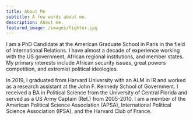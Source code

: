 ```yaml
---
title: About Me
subtitle: A few words about me.
description: About me.
featured_image: /images/fighter.jpg
---
```




I am a PhD Candidate at the American Graduate School in Paris in the field of International Relations. I have almost a decade of experience working with the US government, African regional institutions, and member states. My primary interests include African security issues, great powers competition, and extremist political ideologies.

In 2019, I graduated from Harvard University with an ALM in IR and worked as a research assistant at the John F. Kennedy School of Government. I received a BA in Political Science from the University of Central Florida and served as a US Army Captain (Ret.) from 2005-2010. I am a member of the American Political Science Association (APSA), International Political Science Association (IPSA), and the Harvard Club of France.
